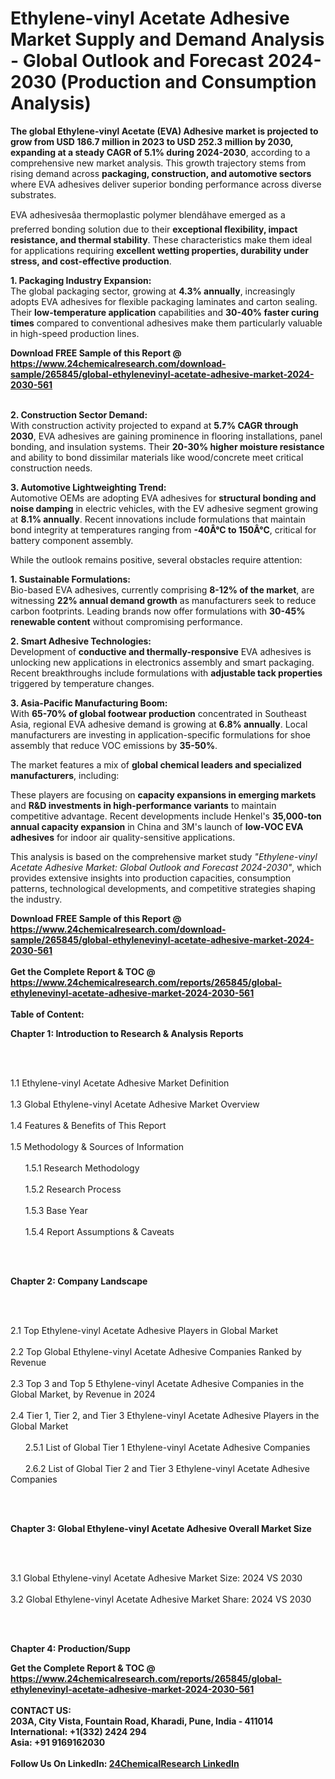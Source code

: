 <h1>Ethylene-vinyl Acetate Adhesive Market Supply and Demand Analysis - Global Outlook and Forecast 2024-2030 (Production and Consumption Analysis)</h1><p><strong>The global Ethylene-vinyl Acetate (EVA) Adhesive market is projected to grow from <strong>USD 186.7 million in 2023 to USD 252.3 million by 2030</strong>, expanding at a steady <strong>CAGR of 5.1%</strong> during 2024-2030</strong>, according to a comprehensive new market analysis. This growth trajectory stems from rising demand across <strong>packaging, construction, and automotive sectors</strong> where EVA adhesives deliver superior bonding performance across diverse substrates.</p><p>EVA adhesivesâa thermoplastic polymer blendâhave emerged as a preferred bonding solution due to their <strong>exceptional flexibility, impact resistance, and thermal stability</strong>. These characteristics make them ideal for applications requiring <strong>excellent wetting properties, durability under stress, and cost-effective production</strong>.</p><p><strong>1. Packaging Industry Expansion:</strong><br>
The global packaging sector, growing at <strong>4.3% annually</strong>, increasingly adopts EVA adhesives for flexible packaging laminates and carton sealing. Their <strong>low-temperature application</strong> capabilities and <strong>30-40% faster curing times</strong> compared to conventional adhesives make them particularly valuable in high-speed production lines.</p><div><b>Download FREE Sample of this Report @ 
            <a href="https://www.24chemicalresearch.com/download-sample/265845/global-ethylenevinyl-acetate-adhesive-market-2024-2030-561">
            https://www.24chemicalresearch.com/download-sample/265845/global-ethylenevinyl-acetate-adhesive-market-2024-2030-561</a></b></div><br><p><strong>2. Construction Sector Demand:</strong><br>
With construction activity projected to expand at <strong>5.7% CAGR through 2030</strong>, EVA adhesives are gaining prominence in flooring installations, panel bonding, and insulation systems. Their <strong>20-30% higher moisture resistance</strong> and ability to bond dissimilar materials like wood/concrete meet critical construction needs.</p><p><strong>3. Automotive Lightweighting Trend:</strong><br>
Automotive OEMs are adopting EVA adhesives for <strong>structural bonding and noise damping</strong> in electric vehicles, with the EV adhesive segment growing at <strong>8.1% annually</strong>. Recent innovations include formulations that maintain bond integrity at temperatures ranging from <strong>-40Â°C to 150Â°C</strong>, critical for battery component assembly.</p><p>While the outlook remains positive, several obstacles require attention:</p><p><strong>1. Sustainable Formulations:</strong><br>
Bio-based EVA adhesives, currently comprising <strong>8-12% of the market</strong>, are witnessing <strong>22% annual demand growth</strong> as manufacturers seek to reduce carbon footprints. Leading brands now offer formulations with <strong>30-45% renewable content</strong> without compromising performance.</p><p><strong>2. Smart Adhesive Technologies:</strong><br>
Development of <strong>conductive and thermally-responsive</strong> EVA adhesives is unlocking new applications in electronics assembly and smart packaging. Recent breakthroughs include formulations with <strong>adjustable tack properties</strong> triggered by temperature changes.</p><p><strong>3. Asia-Pacific Manufacturing Boom:</strong><br>
With <strong>65-70% of global footwear production</strong> concentrated in Southeast Asia, regional EVA adhesive demand is growing at <strong>6.8% annually</strong>. Local manufacturers are investing in application-specific formulations for shoe assembly that reduce VOC emissions by <strong>35-50%</strong>.</p><p>The market features a mix of <strong>global chemical leaders and specialized manufacturers</strong>, including:</p><p>These players are focusing on <strong>capacity expansions in emerging markets</strong> and <strong>R&amp;D investments in high-performance variants</strong> to maintain competitive advantage. Recent developments include Henkel's <strong>35,000-ton annual capacity expansion</strong> in China and 3M's launch of <strong>low-VOC EVA adhesives</strong> for indoor air quality-sensitive applications.</p><p>This analysis is based on the comprehensive market study <em>"Ethylene-vinyl Acetate Adhesive Market: Global Outlook and Forecast 2024-2030"</em>, which provides extensive insights into production capacities, consumption patterns, technological developments, and competitive strategies shaping the industry.</p><div><b>Download FREE Sample of this Report @ 
            <a href="https://www.24chemicalresearch.com/download-sample/265845/global-ethylenevinyl-acetate-adhesive-market-2024-2030-561">
            https://www.24chemicalresearch.com/download-sample/265845/global-ethylenevinyl-acetate-adhesive-market-2024-2030-561</a></b></div><br><div><b>Get the Complete Report & TOC @ 
            <a href="https://www.24chemicalresearch.com/reports/265845/global-ethylenevinyl-acetate-adhesive-market-2024-2030-561">
            https://www.24chemicalresearch.com/reports/265845/global-ethylenevinyl-acetate-adhesive-market-2024-2030-561</a></b></div><br>
            <b>Table of Content:</b><p><p><strong>Chapter 1: Introduction to Research &amp; Analysis Reports</strong></p><br />
<br />
<p>1.1 Ethylene-vinyl Acetate Adhesive  Market Definition<br /><br />
1.3 Global Ethylene-vinyl Acetate Adhesive  Market Overview<br /><br />
1.4 Features &amp; Benefits of This Report<br /><br />
1.5 Methodology &amp; Sources of Information<br /><br />
&nbsp;&nbsp;&nbsp;&nbsp;&nbsp; 1.5.1 Research Methodology<br /><br />
&nbsp;&nbsp;&nbsp;&nbsp;&nbsp; 1.5.2 Research Process<br /><br />
&nbsp;&nbsp;&nbsp;&nbsp;&nbsp; 1.5.3 Base Year<br /><br />
&nbsp;&nbsp;&nbsp;&nbsp;&nbsp; 1.5.4 Report Assumptions &amp; Caveats</p><br />
<br />
<p><strong>Chapter 2: Company Landscape</strong></p><br />
<br />
<p>2.1 Top Ethylene-vinyl Acetate Adhesive  Players in Global Market<br /><br />
2.2 Top Global Ethylene-vinyl Acetate Adhesive  Companies Ranked by Revenue<br /><br />
2.3 Top 3 and Top 5 Ethylene-vinyl Acetate Adhesive  Companies in the Global Market, by Revenue in 2024<br /><br />
2.4 Tier 1, Tier 2, and Tier 3 Ethylene-vinyl Acetate Adhesive  Players in the Global Market<br /><br />
&nbsp;&nbsp;&nbsp;&nbsp;&nbsp; 2.5.1 List of Global Tier 1 Ethylene-vinyl Acetate Adhesive  Companies<br /><br />
&nbsp;&nbsp;&nbsp;&nbsp;&nbsp; 2.6.2 List of Global Tier 2 and Tier 3 Ethylene-vinyl Acetate Adhesive  Companies</p><br />
<br />
<p><strong>Chapter 3: Global Ethylene-vinyl Acetate Adhesive  Overall Market Size</strong></p><br />
<br />
<p>3.1 Global Ethylene-vinyl Acetate Adhesive  Market Size: 2024 VS 2030<br /><br />
3.2 Global Ethylene-vinyl Acetate Adhesive  Market Share: 2024 VS 2030</p><br />
<br />
<p><strong>Chapter 4: Production/Supp</p><div><b>Get the Complete Report & TOC @ 
            <a href="https://www.24chemicalresearch.com/reports/265845/global-ethylenevinyl-acetate-adhesive-market-2024-2030-561">
            https://www.24chemicalresearch.com/reports/265845/global-ethylenevinyl-acetate-adhesive-market-2024-2030-561</a></b></div><br><b>CONTACT US:</b><br>
            203A, City Vista, Fountain Road, Kharadi, Pune, India - 411014<br>
            International: +1(332) 2424 294<br>
            Asia: +91 9169162030 <br><br>
            Follow Us On LinkedIn: <a href="https://www.linkedin.com/company/24chemicalresearch/">24ChemicalResearch LinkedIn</a>